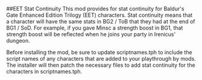 ##EET Stat Continuity
This mod provides for stat continuity for Baldur's Gate Enhanced Edition Trilogy (EET) characters. Stat continuity means that a character will have the same stats in BG2 / ToB that they had at the end of BG1 / SoD. For example, if you gave Minsc a strength boost in BG1, that strength boost will be reflected when he joins your party in Irenicus' dungeon.

Before installing the mod, be sure to update scriptnames.tph to include the script names of any characters that are added to your playthrough by mods. The installer will then patch the necessary files to add stat continuity for the characters in scriptnames.tph.